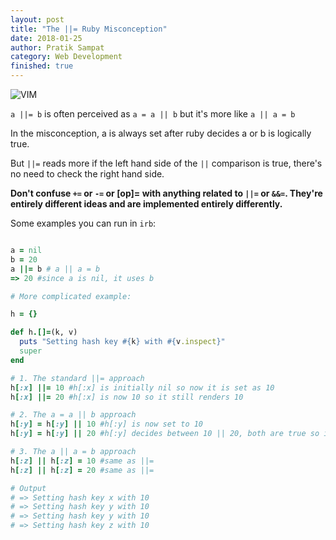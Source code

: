 ```yaml
---
layout: post
title: "The ||= Ruby Misconception"
date: 2018-01-25
author: Pratik Sampat
category: Web Development
finished: true
---
```


![VIM](https://www.bigbinary.com/assets/services/ror/rubygem-73b83c79780e7e71d4a159177f2cbdb95b07466141beab0380842122d27f4f93.svg)

`a ||= b` is often perceived as `a = a || b` but it's more like `a || a = b`

In the misconception, a is always set after ruby decides a or b is logically true.

But `||=` reads more if the left hand side of the `||` comparison is true, there's no need to check the right hand side.

**Don't confuse `+=` or `-=` or [op]= with anything related to `||=` or `&&=`. They're entirely different ideas and are implemented entirely differently.**

Some examples you can run in `irb`:

```ruby

a = nil
b = 20
a ||= b # a || a = b
=> 20 #since a is nil, it uses b

# More complicated example:

h = {}

def h.[]=(k, v)
  puts "Setting hash key #{k} with #{v.inspect}"
  super
end

# 1. The standard ||= approach
h[:x] ||= 10 #h[:x] is initially nil so now it is set as 10
h[:x] ||= 20 #h[:x] is now 10 so it still renders 10

# 2. The a = a || b approach
h[:y] = h[:y] || 10 #h[:y] is now set to 10
h[:y] = h[:y] || 20 #h[:y] decides between 10 || 20, both are true so it uses the left value and reassigns h[:y] with the same value

# 3. The a || a = b approach
h[:z] || h[:z] = 10 #same as ||=
h[:z] || h[:z] = 20 #same as ||=

# Output
# => Setting hash key x with 10
# => Setting hash key y with 10
# => Setting hash key y with 10
# => Setting hash key z with 10
```
